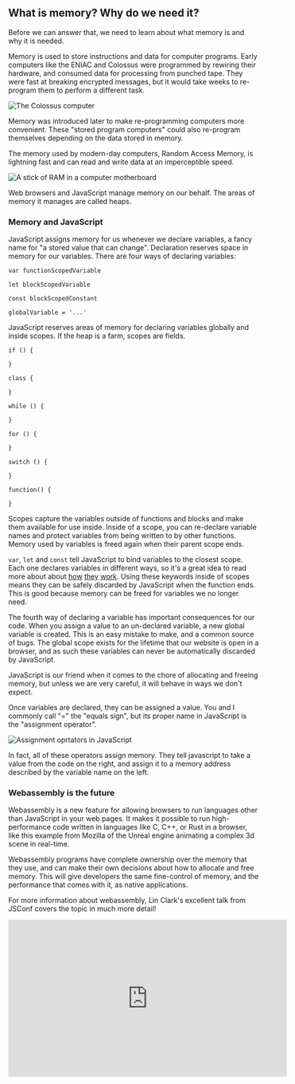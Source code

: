 <!-- DON'T FORGET TO RECORD! -->
## What is memory? Why do we need it?
Before we can answer that, we need to learn about what memory is and why it is needed.

Memory is used to store instructions and data for computer programs. Early computers like the ENIAC and Colossus were programmed by rewiring their hardware, and consumed data for processing from punched tape. They were fast at breaking encrypted messages, but it would take weeks to re-program them to perform a different task.

![The Colossus computer](images/colossus.jpg)

Memory was introduced later to make re-programming computers more convenient. These "stored program computers" could also re-program themselves depending on the data stored in memory.

The memory used by modern-day computers, Random Access Memory, is lightning fast and can read and write data at an imperceptible speed.

![A stick of RAM in a computer motherboard](images/ram.jpg)

Web browsers and JavaScript manage memory on our behalf. The areas of memory it manages are called heaps.

### Memory and JavaScript
JavaScript assigns memory for us whenever we declare variables, a fancy name for "a stored value that can change". Declaration reserves space in memory for our variables. There are four ways of declaring variables:

`var functionScopedVariable`

`let blockScopedVariable`

`const blockScopedConstant`

`globalVariable = '...'`

JavaScript reserves areas of memory for declaring variables globally and inside scopes. If the heap is a farm, scopes are fields.

```
if () {

}

class {

}

while () {

}

for () {

}

switch () {

}

function() {

}
```

Scopes capture the variables outside of functions and blocks and make them available for use inside. Inside of a scope, you can re-declare variable names and protect variables from being written to by other functions. Memory used by variables is freed again when their parent scope ends.

`var`, `let` and `const` tell JavaScript to bind variables to the closest scope. Each one declares variables in different ways, so it's a great idea to read more about about [how](https://developer.mozilla.org/en/docs/Web/JavaScript/Reference/Statements/let) [they](https://developer.mozilla.org/en-US/docs/Web/JavaScript/Reference/Statements/const) [work](https://developer.mozilla.org/en-US/docs/Web/JavaScript/Reference/Statements/var). Using these keywords inside of scopes means they can be safely discarded by JavaScript when the function ends. This is good because memory can be freed for variables we no longer need.

The fourth way of declaring a variable has important consequences for our code. When you assign a value to an un-declared variable, a new global variable is created. This is an easy mistake to make, and a common source of bugs. The global scope exists for the lifetime that our website is open in a browser, and as such these variables can never be automatically discarded by JavaScript.

JavaScript is our friend when it comes to the chore of allocating and freeing memory, but unless we are very careful, it will behave in ways we don't expect.

Once variables are declared, they can be assigned a value. You and I commonly call "=" the "equals sign", but its proper name in JavaScript is the "assignment operator".

![Assignment oprtators in JavaScript](images/assignment-operators.png)

In fact, all of these operators assign memory. They tell javascript to take a value from the code on the right, and assign it to a memory address described by the variable name on the left.

### Webassembly is the future
Webassembly is a new feature for allowing browsers to run languages other than JavaScript in your web pages. It makes it possible to run high-performance code written in languages like C, C++, or Rust in a browser, like this example from Mozilla of the Unreal engine animating a complex 3d scene in real-time.

Webassembly programs have complete ownership over the memory that they use, and can make their own decisions about how to allocate and free memory. This will give developers the same fine-control of memory, and the performance that comes with it, as native applications.

For more information about webassembly, Lin Clark's excellent talk from JSConf covers the topic in much more detail!

<iframe width="560" height="315" src="https://www.youtube.com/embed/HktWin_LPf4" frameborder="0" allowfullscreen></iframe>
